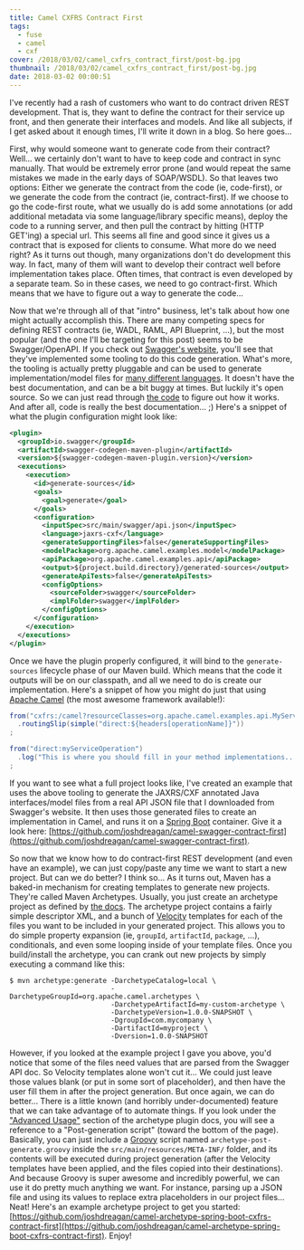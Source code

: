 ```yaml
---
title: Camel CXFRS Contract First
tags:
  - fuse
  - camel
  - cxf
cover: /2018/03/02/camel_cxfrs_contract_first/post-bg.jpg
thumbnail: /2018/03/02/camel_cxfrs_contract_first/post-bg.jpg
date: 2018-03-02 00:00:51
---
```



I've recently had a rash of customers who want to do contract driven REST development. That is, they want to define the contract for their service up front, and then generate their interfaces and models. And like all subjects, if I get asked about it enough times, I'll write it down in a blog. So here goes...<!-- more -->

First, why would someone want to generate code from their contract? Well... we certainly don't want to have to keep code and contract in sync manually. That would be extremely error prone (and would repeat the same mistakes we made in the early days of SOAP/WSDL). So that leaves two options: Either we generate the contract from the code (ie, code-first), or we generate the code from the contract (ie, contract-first). If we choose to go the code-first route, what we usually do is add some annotations (or add additional metadata via some language/library specific means), deploy the code to a running server, and then pull the contract by hitting (HTTP GET'ing) a special url. This seems all fine and good since it gives us a contract that is exposed for clients to consume. What more do we need right? As it turns out though, many organizations don't do development this way. In fact, many of them will want to develop their contract well before implementation takes place. Often times, that contract is even developed by a separate team. So in these cases, we need to go contract-first. Which means that we have to figure out a way to generate the code...

Now that we're through all of that "intro" business, let's talk about how one might actually accomplish this. There are many competing specs for defining REST contracts (ie, WADL, RAML, API Blueprint, ...), but the most popular (and the one I'll be targeting for this post) seems to be Swagger/OpenAPI. If you check out [Swagger's website](https://swagger.io/swagger-codegen/), you'll see that they've implemented some tooling to do this code generation. What's more, the tooling is actually pretty pluggable and can be used to generate implementation/model files for [many different languages](https://generator.swagger.io/api/gen/servers). It doesn't have the best documentation, and can be a bit buggy at times. But luckily it's open source. So we can just read through [the code](https://github.com/swagger-api/swagger-codegen) to figure out how it works. And after all, code is really the best documentation... ;) Here's a snippet of what the plugin configuration might look like:

```xml
<plugin>
  <groupId>io.swagger</groupId>
  <artifactId>swagger-codegen-maven-plugin</artifactId>
  <version>${swagger-codegen-maven-plugin.version}</version>
  <executions>
    <execution>
      <id>generate-sources</id>
      <goals>
        <goal>generate</goal>
      </goals>
      <configuration>
        <inputSpec>src/main/swagger/api.json</inputSpec>
        <language>jaxrs-cxf</language>
        <generateSupportingFiles>false</generateSupportingFiles>
        <modelPackage>org.apache.camel.examples.model</modelPackage>
        <apiPackage>org.apache.camel.examples.api</apiPackage>
        <output>${project.build.directory}/generated-sources</output>
        <generateApiTests>false</generateApiTests>
        <configOptions>
          <sourceFolder>swagger</sourceFolder>
          <implFolder>swagger</implFolder>
        </configOptions>
      </configuration>
    </execution>
  </executions>
</plugin>
```

Once we have the plugin properly configured, it will bind to the `generate-sources` lifecycle phase of our Maven build. Which means that the code it outputs will be on our classpath, and all we need to do is create our implementation. Here's a snippet of how you might do just that using [Apache Camel](http://camel.apache.org/) (the most awesome framework available!):

```Java
from("cxfrs:/camel?resourceClasses=org.apache.camel.examples.api.MyServiceApi")
  .routingSlip(simple("direct:${headers[operationName]}"))
;

from("direct:myServiceOperation")
  .log("This is where you should fill in your method implementations...")
;
```

If you want to see what a full project looks like, I've created an example that uses the above tooling to generate the JAXRS/CXF annotated Java interfaces/model files from a real API JSON file that I downloaded from Swagger's website. It then uses those generated files to create an implementation in Camel, and runs it on a [Spring Boot](https://projects.spring.io/spring-boot/) container. Give it a look here: [https://github.com/joshdreagan/camel-swagger-contract-first](https://github.com/joshdreagan/camel-swagger-contract-first).

So now that we know how to do contract-first REST development (and even have an example), we can just copy/paste any time we want to start a new project. But can we do better? I think so... As it turns out, Maven has a baked-in mechanism for creating templates to generate new projects. They're called Maven Archetypes. Usually, you just create an archetype project as defined by [the docs](https://maven.apache.org/archetype/maven-archetype-plugin/). The archetype project contains a fairly simple descriptor XML, and a bunch of [Velocity](http://velocity.apache.org/) templates for each of the files you want to be included in your generated project. This allows you to do simple property expansion (ie, `groupId`, `artifactId`, `package`, ...), conditionals, and even some looping inside of your template files. Once you build/install the archetype, you can crank out new projects by simply executing a command like this:

```
$ mvn archetype:generate -DarchetypeCatalog=local \
                         -DarchetypeGroupId=org.apache.camel.archetypes \
                         -DarchetypeArtifactId=my-custom-archetype \
                         -DarchetypeVersion=1.0.0-SNAPSHOT \
                         -DgroupId=com.mycompany \
                         -DartifactId=myproject \
                         -Dversion=1.0.0-SNAPSHOT
```

However, if you looked at the example project I gave you above, you'd notice that some of the files need values that are parsed from the Swagger API doc. So Velocity templates alone won't cut it... We could just leave those values blank (or put in some sort of placeholder), and then have the user fill them in after the project generation. But once again, we can do better... There is a little known (and horribly under-documented) feature that we can take advantage of to automate things. If you look under the ["Advanced Usage"](https://maven.apache.org/archetype/maven-archetype-plugin/advanced-usage.html) section of the archetype plugin docs, you will see a reference to a "Post-generation script" (toward the bottom of the page). Basically, you can just include a [Groovy](http://groovy-lang.org/) script named `archetype-post-generate.groovy` inside the `src/main/resources/META-INF/` folder, and its contents will be executed during project generation (after the Velocity templates have been applied, and the files copied into their destinations). And because Groovy is super awesome and incredibly powerful, we can use it do pretty much anything we want. For instance, parsing up a JSON file and using its values to replace extra placeholders in our project files... Neat! Here's an example archetype project to get you started: [https://github.com/joshdreagan/camel-archetype-spring-boot-cxfrs-contract-first](https://github.com/joshdreagan/camel-archetype-spring-boot-cxfrs-contract-first). Enjoy!

